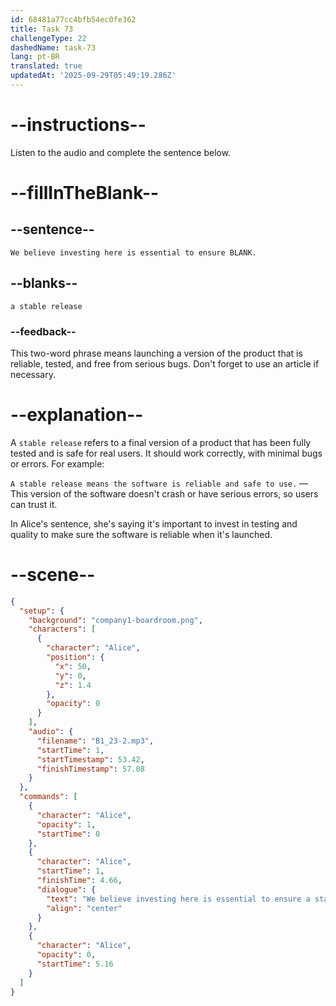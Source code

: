 ```yaml
---
id: 68481a77cc4bfb54ec0fe362
title: Task 73
challengeType: 22
dashedName: task-73
lang: pt-BR
translated: true
updatedAt: '2025-09-29T05:49:19.286Z'
---
```


<!-- (audio) Alice: We believe investing here is essential to ensure a stable release. -->

# --instructions--

Listen to the audio and complete the sentence below.

# --fillInTheBlank--

## --sentence--

`We believe investing here is essential to ensure BLANK.`

## --blanks--

`a stable release`

### --feedback--

This two-word phrase means launching a version of the product that is reliable, tested, and free from serious bugs. Don't forget to use an article if necessary.

# --explanation--

A `stable release` refers to a final version of a product that has been fully tested and is safe for real users. It should work correctly, with minimal bugs or errors. For example:

`A stable release means the software is reliable and safe to use.` — This version of the software doesn't crash or have serious errors, so users can trust it.

In Alice's sentence, she's saying it's important to invest in testing and quality to make sure the software is reliable when it's launched.

# --scene--

```json
{
  "setup": {
    "background": "company1-boardroom.png",
    "characters": [
      {
        "character": "Alice",
        "position": {
          "x": 50,
          "y": 0,
          "z": 1.4
        },
        "opacity": 0
      }
    ],
    "audio": {
      "filename": "B1_23-2.mp3",
      "startTime": 1,
      "startTimestamp": 53.42,
      "finishTimestamp": 57.08
    }
  },
  "commands": [
    {
      "character": "Alice",
      "opacity": 1,
      "startTime": 0
    },
    {
      "character": "Alice",
      "startTime": 1,
      "finishTime": 4.66,
      "dialogue": {
        "text": "We believe investing here is essential to ensure a stable release.",
        "align": "center"
      }
    },
    {
      "character": "Alice",
      "opacity": 0,
      "startTime": 5.16
    }
  ]
}
```
